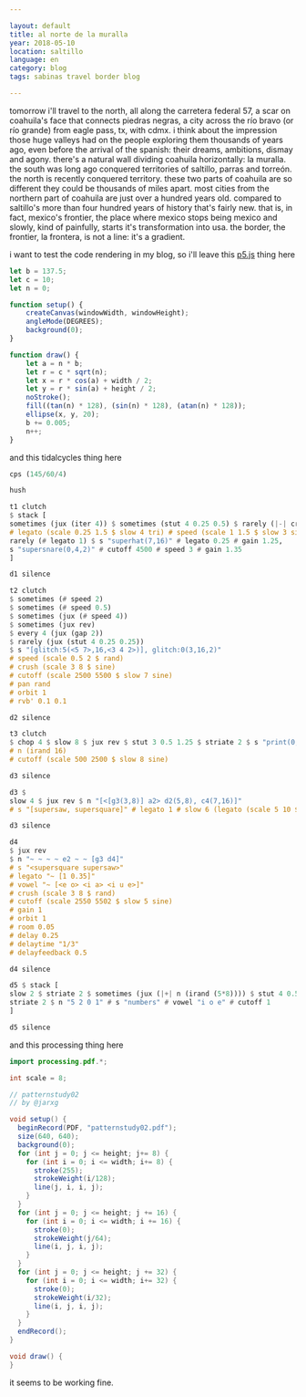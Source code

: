 ```yaml
---

layout: default
title: al norte de la muralla
year: 2018-05-10
location: saltillo
language: en
category: blog
tags: sabinas travel border blog

---
```


tomorrow i'll travel to the north, all along the carretera federal 57, a scar on coahuila's face that connects piedras negras, a city across the río bravo (or río grande) from eagle pass, tx, with cdmx. i think about the impression those huge valleys had on the people exploring them thousands of years ago, even before the arrival of the spanish: their dreams, ambitions, dismay and agony. there's a natural wall dividing coahuila horizontally: la muralla. the south was long ago conquered territories of saltillo, parras and torreón. the north is recently conquered territory. these two parts of coahuila are so different they could be thousands of miles apart. most cities from the northern part of coahuila are just over a hundred years old. compared to saltillo's more than four hundred years of history that's fairly new. that is, in fact, mexico's frontier, the place where mexico stops being mexico and slowly, kind of painfully, starts it's transformation into usa. the border, the frontier, la frontera, is not a line: it's a gradient.

i want to test the code rendering in my blog, so i'll leave this [p5.js](https://p5js.org/) thing here

```js
let b = 137.5;
let c = 10;
let n = 0;

function setup() {
    createCanvas(windowWidth, windowHeight);
    angleMode(DEGREES);
    background(0);
}

function draw() {
    let a = n * b;
    let r = c * sqrt(n);
    let x = r * cos(a) + width / 2;
    let y = r * sin(a) + height / 2;
    noStroke();
    fill((tan(n) * 128), (sin(n) * 128), (atan(n) * 128));
    ellipse(x, y, 20);
    b += 0.005;
    n++;
}
```

and this tidalcycles thing here

```haskell
cps (145/60/4)

hush

t1 clutch
$ stack [
sometimes (jux (iter 4)) $ sometimes (stut 4 0.25 0.5) $ rarely (|-| crush (irand 4)) $ sometimes (jux rev) $ s "emu(5,16)"
# legato (scale 0.25 1.5 $ slow 4 tri) # speed (scale 1 1.5 $ slow 3 sine) # crush 7 # cutoff 4500 # gain 1.5,
rarely (# legato 1) $ s "superhat(7,16)" # legato 0.25 # gain 1.25,
s "supersnare(0,4,2)" # cutoff 4500 # speed 3 # gain 1.35
]

d1 silence

t2 clutch
$ sometimes (# speed 2)
$ sometimes (# speed 0.5)
$ sometimes (jux (# speed 4))
$ sometimes (jux rev)
$ every 4 (jux (gap 2))
$ rarely (jux (stut 4 0.25 0.25))
$ s "[glitch:5(<5 7>,16,<3 4 2>)], glitch:0(3,16,2)"
# speed (scale 0.5 2 $ rand)
# crush (scale 3 8 $ sine)
# cutoff (scale 2500 5500 $ slow 7 sine)
# pan rand
# orbit 1
# rvb' 0.1 0.1

d2 silence

t3 clutch
$ chop 4 $ slow 8 $ jux rev $ stut 3 0.5 1.25 $ striate 2 $ s "print(0,16)"
# n (irand 16)
# cutoff (scale 500 2500 $ slow 8 sine)

d3 silence

d3 $
slow 4 $ jux rev $ n "[<[g3(3,8)] a2> d2(5,8), c4(7,16)]"
# s "[supersaw, supersquare]" # legato 1 # slow 6 (legato (scale 5 10 $ slow 10 sine)) # slow 8 (crush (scale 2 5 $ sine)) # slow 4 (lpf' (scale 5 150 $ slow 7 sine) 0) # gain 0.75

d3 silence

d4
$ jux rev
$ n "~ ~ ~ ~ e2 ~ ~ [g3 d4]"
# s "<supersquare supersaw>"
# legato "~ [1 0.35]"
# vowel "~ [<e o> <i a> <i u e>]"
# crush (scale 3 8 $ rand)
# cutoff (scale 2550 5502 $ slow 5 sine)
# gain 1
# orbit 1
# room 0.05
# delay 0.25
# delaytime "1/3"
# delayfeedback 0.5

d4 silence

d5 $ stack [
slow 2 $ striate 2 $ sometimes (jux (|+| n (irand (5*8)))) $ stut 4 0.5 1.05 $ n "{<5 0> 5 <5 ~> <~ 2 5> <5 0 ~ 3> <5 ~> <~ 2 3> <5 3> <~ 1> <5 0 ~> <5 ~>   <3 ~ 4 1 ~>}%8" # s "arpy" # legato 1 # slow 2 (cutoff (scale 50 500 sine)),
striate 2 $ n "5 2 0 1" # s "numbers" # vowel "i o e" # cutoff 1
]

d5 silence
```

and this processing thing here

```java
import processing.pdf.*;

int scale = 8;

// patternstudy02
// by @jarxg

void setup() {
  beginRecord(PDF, "patternstudy02.pdf");
  size(640, 640);
  background(0);
  for (int j = 0; j <= height; j+= 8) {
    for (int i = 0; i <= width; i+= 8) {
      stroke(255);
      strokeWeight(i/128);
      line(j, i, i, j);
    }
  }
  for (int j = 0; j <= height; j += 16) {
    for (int i = 0; i <= width; i += 16) {
      stroke(0);
      strokeWeight(j/64);
      line(i, j, i, j);
    }
  }
  for (int j = 0; j <= height; j += 32) {
    for (int i = 0; i <= width; i+= 32) {
      stroke(0);
      strokeWeight(i/32);
      line(i, j, i, j);
    }
  }
  endRecord();
}

void draw() {
}
```

it seems to be working fine.